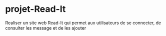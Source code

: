 # projet-Read-It
Realiser un site web Read-It qui permet aux utilisateurs de se connecter, de consulter les message et de les ajouter
